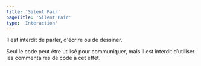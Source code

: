 ```yaml
---
title: 'Silent Pair'
pageTitle: 'Silent Pair'
type: 'Interaction'
---
```


Il est interdit de parler, d'écrire ou de dessiner.

Seul le code peut être utilisé pour communiquer, mais il est interdit d’utiliser les commentaires de code à cet effet.